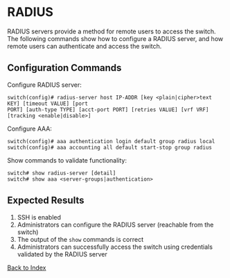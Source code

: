 # RADIUS 

RADIUS servers provide a method for remote users to access the switch. The following commands show how to configure a RADIUS server, and how remote users can authenticate and access the switch.

## Configuration Commands 

Configure RADIUS server: 

```text
switch(config)# radius-server host IP-ADDR [key <plain|cipher>text KEY] [timeout VALUE] [port
PORT] [auth-type TYPE] [acct-port PORT] [retries VALUE] [vrf VRF] [tracking <enable|disable>]
```

Configure AAA:

```text
switch(config)# aaa authentication login default group radius local 
switch(config)# aaa accounting all default start-stop group radius 
```

Show commands to validate functionality:  

```text
switch# show radius-server [detail]
switch# show aaa <server-groups|authentication>
```

## Expected Results 

1. SSH is enabled
2. Administrators can configure the RADIUS server (reachable from the switch)  
3. The output of the `show` commands is correct
4. Administrators can successfully access the switch using credentials validated by the RADIUS server 
   
[Back to Index](../index.md)